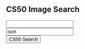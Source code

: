 
<!DOCTYPE html>
  <html>
    <title>Image Search</title>
  <head>
    <h2>CS50 Image Search</h2>
  </head>
  <body>
    <form action="https://www.google.com/search" method="get">
      <input name="q" type="text"/>
      <br/>
      <input name="tbm" value="isch" type="text"/>
      <br/>
      <input type="submit" value="CS50 Search"/>
  </form>
  </body>
</html>

